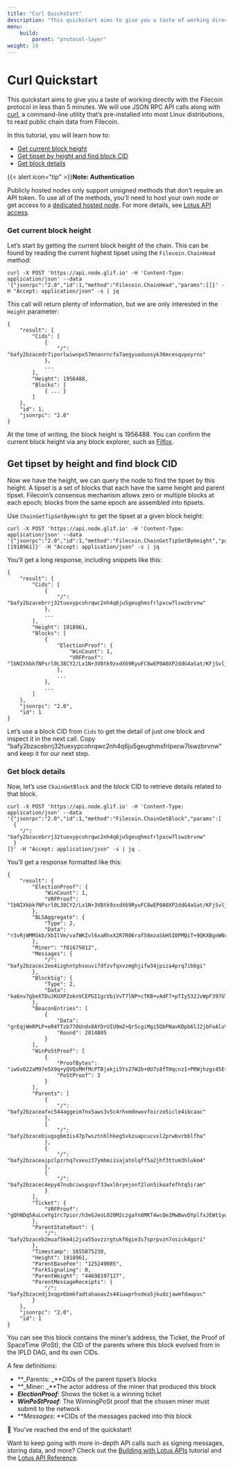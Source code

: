 ```yaml
---
title: "Curl Quickstart"
description: "This quickstart aims to give you a taste of working directly with the Filecoin protocol in less than 5 minutes. We will use JSON RPC API calls and curl to read public chain data from Filecoin."
menu:
    build:
        parent: "protocol-layer"
weight: 10
---
```


# Curl Quickstart

This quickstart aims to give you a taste of working directly with the Filecoin protocol in less than 5 minutes. We will use JSON RPC API calls along with [curl](https://curl.se/), a command-line utility that’s pre-installed into most Linux distributions, to read public chain data from Filecoin.

In this tutorial, you will learn how to: 
* [Get current block height](#get-current-block-height)
* [Get tipset by height and find block CID](#get-tipset-by-height-and-find-block-cid)
* [Get block details](#get-block-details)

{{< alert icon="tip" >}}**Note: Authentication**

Publicly hosted nodes only support unsigned methods that don’t require an API token. To use all of the methods, you’ll need to host your own node or get access to a [dedicated hosted node](https://lotus.filecoin.io/lotus/developers/glif-nodes/). For more details, see [Lotus API access](https://lotus.filecoin.io/reference/basics/api-access/).

### Get current block height

Let’s start by getting the current block height of the chain. This can be found by reading the current highest tipset using the `Filecoin.ChainHead` method:

```
curl -X POST 'https://api.node.glif.io' -H 'Content-Type: application/json' --data '{"jsonrpc":"2.0","id":1,"method":"Filecoin.ChainHead","params":[]}' -H "Accept: application/json" -s | jq
```


This call will return plenty of information, but we are only interested in the `Height` parameter:


```
{
    "result": {
        "Cids": [
            {
                "/": "bafy2bzacedr7iporlwiwnpx57mnanrncfa7aegyuoduosyk36mcesqvpoyrns"
            },
            ...
        ],
        "Height": 1956488,
        "Blocks": [
            { ... }
        ]
    },
    "id": 1,
    "jsonrpc": "2.0"
}
```

At the time of writing, the block height is 1956488. You can confirm the current block height via any block explorer, such as [Filfox](https://filfox.info/en).

## Get tipset by height and find block CID

Now we have the height, we can query the node to find the tipset by this height. A tipset is a set of blocks that each have the same height and parent tipset. Filecoin’s consensus mechanism allows zero or multiple blocks at each epoch; blocks from the same epoch are assembled into tipsets.

Use `ChainGetTipSetByHeight` to get the tipset at a given block height:

```
curl -X POST 'https://api.node.glif.io' -H 'Content-Type: application/json' --data '{"jsonrpc":"2.0","id":1,"method":"Filecoin.ChainGetTipSetByHeight","params":[1918961]}' -H "Accept: application/json" -s | jq
```


You’ll get a long response, including snippets like this:


```
{
    "result": {
        "Cids": [
            {
                "/": "bafy2bzacebrrj32tuexypcohrqwc2nh4q6ju5geughmsfrlpxcw7lswzbrvnw"
            },
            ...
        ],
        "Height": 1918961,
        "Blocks": [
            {
                "ElectionProof": {
                    "WinCount": 1,
                    "VRFProof": "lbNIXkbkfNPsrl0L38CY2/Lx1N+3VBtk9zxdX69RyuFC8wEP0A0XP2ddG4aSat/KFjSvljf8EouYscDU7Vognow9W7OajtlN2AVYzRdYO61J+GY9pt+FYoxAzJN1JN1D"
                },
                ...
            },
            ...
        ]
    },
    "jsonrpc": "2.0",
    "id": 1
}
```

Let’s use a block CID from `Cids` to get the detail of just one block and inspect it in the next call. Copy "bafy2bzacebrrj32tuexypcohrqwc2nh4q6ju5geughmsfrlpxcw7lswzbrvnw" and keep it for our next step.

### Get block details

Now, let’s use `ChainGetBlock` and the block CID to retrieve details related to that block.

```
curl -X POST 'https://api.node.glif.io' -H 'Content-Type: application/json' --data '{"jsonrpc":"2.0","id":1,"method":"Filecoin.ChainGetBlock","params":[
  {
    "/": "bafy2bzacebrrj32tuexypcohrqwc2nh4q6ju5geughmsfrlpxcw7lswzbrvnw"
  }
]}' -H "Accept: application/json" -s | jq .
```

You’ll get a response formatted like this: 

```
{
    "result": {
        "ElectionProof": {
            "WinCount": 1,
            "VRFProof": "lbNIXkbkfNPsrl0L38CY2/Lx1N+3VBtk9zxdX69RyuFC8wEP0A0XP2ddG4aSat/KFjSvljf8EouYscDU7Vognow9W7OajtlN2AVYzRdYO61J+GY9pt+FYoxAzJN1JN1D"
        },
        "BLSAggregate": {
            "Type": 2,
            "Data": "r3vRjWMMSkb/XbIlVm/vaTWKIvl6xaRhxX2R7R06raf58mzaSbH5I0PMQiT+9QKXBgnWNrCYsZoGXb4mDMZjKHZEnD8Z/WF61F705RoMe64XX4V2Bsm0+W8CBtN8GuLJ"
        },
        "Miner": "f01675012",
        "Messages": {
            "/": "bafy2bzacec2eo4izghntphsouvi7dfzvfqxvzmghjifw34jpiza4prq7ib6gi"
        },
        "BlockSig": {
            "Type": 2,
            "Data": "ka6nv7gbeXTDuJKUXPZoknVCEPGI1gcVbiVvT7lNP+cTKB+vAdF7+pTIy532JvWpF397UTXOR1I7GhxK5ElY6mMnWlFjEw2Tl1rdWwg19tK9nqZCzGaCPOvDeR+RGqS4"
        },
        "BeaconEntries": [
            {
                "Data": "grEqjWmRPLP+eR4fTzb770Undx8AYDrUIU9mZ+Qr5cgiMgi5QbPNavKDpb6lJ2jbFoAluYRx+N+JoQPm+7vfC7SsrEQELFc1LnQwDZ/OD05J81IDNVsXPoiiQ28Q9gVV",
                "Round": 2014805
            }
        ],
        "WinPoStProof": [
            {
                "ProofBytes": "iwGv022aM97e5X9q+yQVQsMHfMcPTBjakji5Ys27W2b+0U7s8fTHqcnzI+PRWjhzgs45E+nvLvh4vOImhNLopLEpQh+Whn8HUANN+ChteCsAFsFw+ZNPgmd/MUNZVPEYBIPdtBsnEZXq28rTEQYbJJizQ463TsEbSJa0Xy7LGlnksMwo85cPMprio78xxVTjoadduGgxld60kK7vpTwktV1dpZsyk7w2E/X7cHJZoQ1+YnCr3Rk5WdLuTgoVic2S",
                "PoStProof": 3
            }
        ],
        "Parents": [
            {
                "/": "bafy2bzaceafxc544aggeim7nx5aws3v5c4rhxmdewovfoirzo5icle4ibcaac"
            },
            {
                "/": "bafy2bzacebiugsg6m3is47p7wsztnhlhkeg5vkzuapcucvxl2prwbvrbblfha"
            },
            {
                "/": "bafy2bzaceaipzlpzrhq7xxeuz37ymhmiisajatolqff5a2jhf3ttum3hlukm4"
            },
            {
                "/": "bafy2bzacec4epy47nubciwsgspvf33wxl6ryejonf2lon5ikoafefhtq5iram"
            }
        ],
        "Ticket": {
            "VRFProof": "gQhNDq5AuLceYg1rc7pior/h3eGJeoL020M2czgaYn8MKT4wcQe2MwBwvDYplfxJEWt1ywsS5m/Gt2Obcde4axL5pCSaYXvKXddiKQJs8lwM9/G0yfxmNkEfILtd7nwC"
        },
        "ParentStateRoot": {
            "/": "bafy2bzaceb2muaf5km4i2jxa55ovzzrgtukf6gie3s7sprpvzn7osick4gori"
        },
        "Timestamp": 1655875230,
        "Height": 1918961,
        "ParentBaseFee": "125249085",
        "ForkSignaling": 0,
        "ParentWeight": "44698197127",
        "ParentMessageReceipts": {
            "/": "bafy2bzacedj3xqgx6bmkfadtahaoav2s44iuwprhxdea5jkudzjawmfdawpxc"
        }
    },
    "jsonrpc": "2.0",
    "id": 1
}
```

You can see this block contains the miner’s address, the Ticket, the Proof of SpaceTime (PoSt), the CID of the parents where this block evolved from in the IPLD DAG, and its own CIDs. 

A few definitions: 

* **_Parents: _**CIDs of the parent tipset’s blocks
* **_Miner: _**The actor address of the miner that produced this block
* **_ElectionProof_**: Shows the ticket is a winning ticket
* **_WinPoStProof_**: The WinningPoSt proof that the chosen miner must submit to the network 
* **_Messages_: **CIDs of the messages packed into this block

🎉 You’ve reached the end of the quickstart!

Want to keep going with more in-depth API calls such as signing messages, storing data, and more? Check out the [Building with Lotus APIs](https://lotus.filecoin.io/tutorials/lotus/build-with-lotus-api/) tutorial and the [Lotus API Reference](https://lotus.filecoin.io/reference/basics/overview/). 
